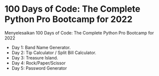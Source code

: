 # 100 Days of Code: The Complete Python Pro Bootcamp for 2022
 
 
Menyelesaikan 100 Days of Code: The Complete Python Pro Bootcamp for 2022

- Day 1: Band Name Generator.
- Day 2: Tip Calculator / Split Bill Calculator.
- Day 3: Treasure Island.
- Day 4: Rock/Paper/Scissor
- Day 5: Password Generator
